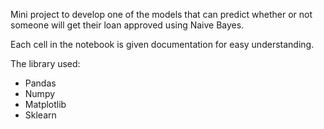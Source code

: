 Mini project to develop one of the models that can predict whether or not someone will get their loan approved using Naive Bayes.

Each cell in the notebook is given documentation for easy understanding.

The library used:
- Pandas
- Numpy
- Matplotlib
- Sklearn
